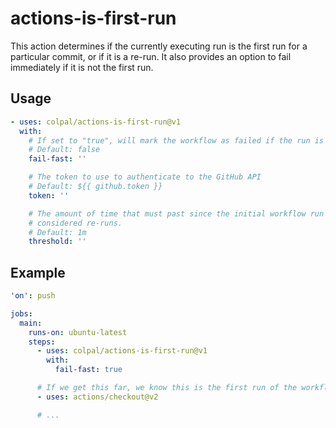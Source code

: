 # actions-is-first-run

This action determines if the currently executing run is the first run for a particular commit, or
if it is a re-run. It also provides an option to fail immediately if it is not the first run.

## Usage

```yaml
- uses: colpal/actions-is-first-run@v1
  with:
    # If set to "true", will mark the workflow as failed if the run is a re-run.
    # Default: false
    fail-fast: ''

    # The token to use to authenticate to the GitHub API
    # Default: ${{ github.token }}
    token: ''

    # The amount of time that must past since the initial workflow run for subsequent runs to be
    # considered re-runs.
    # Default: 1m
    threshold: ''
```

## Example

```yaml
'on': push

jobs:
  main:
    runs-on: ubuntu-latest
    steps:
      - uses: colpal/actions-is-first-run@v1
        with:
          fail-fast: true

      # If we get this far, we know this is the first run of the workflow
      - uses: actions/checkout@v2

      # ...
```
